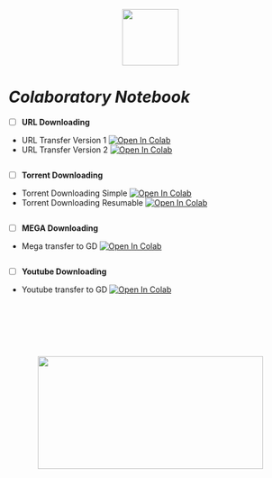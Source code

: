 <p align="center">
<img src=https://miro.medium.com/max/700/0*Sd8UcWKMXw6F5jsV height=100> 
<p>

# *Colaboratory Notebook*
 - [ ] **URL Downloading**
 - URL Transfer Version 1  <a href="https://colab.research.google.com/github/FayedFahad/GDrive-Uploading/blob/master/ColabURL*V1_Transfer_%26Copy.ipynb" target="_parent"><img src="https://colab.research.google.com/assets/colab-badge.svg" alt="Open In Colab"/></a>
 - URL Transfer Version 2 <a href="https://colab.research.google.com/github/FayedFahad/GDrive-Uploading/blob/master/ColabURL*v2_Transfer.ipynb" target="_parent"><img src="https://colab.research.google.com/assets/colab-badge.svg" alt="Open In Colab"/></a>
 <pre></pre> 
  - [ ] **Torrent Downloading**
 - Torrent Downloading Simple      <a href="https://colab.research.google.com/github/FayedFahad/GDrive-Uploading/blob/master/ColabTorrent_Simple.ipynb" target="_parent"><img src="https://colab.research.google.com/assets/colab-badge.svg" alt="Open In Colab"/></a>
 - Torrent Downloading Resumable <a href="https://colab.research.google.com/github/FayedFahad/GDrive-Uploading/blob/master/ColabTorrent_Resumable.ipynb" target="_parent"><img src="https://colab.research.google.com/assets/colab-badge.svg" alt="Open In Colab"/></a>
 <pre></pre>  
  - [ ] **MEGA Downloading**
  - Mega transfer to GD  <a href="https://colab.research.google.com/github/FayedFahad/GDrive-Uploading/blob/master/ColabMega***_Transfer.ipynb" target="_parent"><img src="https://colab.research.google.com/assets/colab-badge.svg" alt="Open In Colab"/></a>
<pre></pre> 
  - [ ] **Youtube Downloading**
  - Youtube transfer to GD  <a href="https://colab.research.google.com/github/FayedFahad/GDrive-Uploading/blob/master/ColabYoutube_Download.ipynb" target="_parent"><img src="https://colab.research.google.com/assets/colab-badge.svg" alt="Open In Colab"/></a>
  <pre></pre> 
 <br>
 <br>
 <br>
 <br>
 <p align="center">
<img src=https://mk0analyticsindf35n9.kinstacdn.com/wp-content/uploads/2020/04/COLAB.jpeg height=200 width=400 >
</p>
